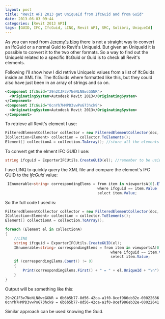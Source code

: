 ```yaml
---
layout: post
title: "Revit API 2013 get UniqueId from IfcGuid and from Guid"
date: 2013-06-03 09:44
categories: [Revit 2013 API]
tags: [GUID, IFC, IfcGuid, LINQ, Revit API, SMC, Solibri, UniqueId]
---
```

As you can read from [Jeremy's blog](http://thebuildingcoder.typepad.com/blog/2009/02/uniqueid-dwf-and-ifc-guid.html) there is not a straight way to convert an IfcGuid or a normal Guid to Revit's UniqueId. But given an UniqueId it is possible to convert it to the two other formats.
So a way to find out the UniqueId related to a specific IfcGuid  or Guid is to check all Revit's elements.

Following I'll show how I did retrive UniqueId values from a list of IfcGuids inside an XML file.
The IfcGuids where formatted like this, but they could also have just been in an array of strings and so on. 

```xml
<Component IfcGuid="29n2CJF3v7NeNLN8wcGGNR">
  <OriginatingSystem>Autodesk Revit 2013</OriginatingSystem>
</Component>
<Component IfcGuid="0cnYh7HMPD3vwPoG73hck9">
  <OriginatingSystem>Autodesk Revit 2013</OriginatingSystem>
</Component>
```

To retrieve all Revit's element I use:

```csharp
FilteredElementCollector collector = new FilteredElementCollector(doc, uidoc.ActiveView.Id).WhereElementIsNotElementType(); //filters elements visible in current view only
ICollection<Element> collection = collector.ToElements();
Element[] collectionA = collection.ToArray(); //store all the elements in an Array
```
To convert get the elment IFC GUID I use:

```csharp
string ifcguid = ExporterIFCUtils.CreateGUID(el); //remember to be using Autodesk.Revit.DB.IFC;
```

I use LINQ to quickly query the XML file and compare the element's IFC GUID to the *IfcGuid* value:

```csharp
 IEnumerable<string> correspondingElems = from item in viewportsA[0].Element("VisualizationInfo").Elements("Components").Elements("Component").Attributes("IfcGuid")
                                          where ifcguid == item.Value
                                          select item.Value;
```

So the full code I used is:

```csharp
FilteredElementCollector collector = new FilteredElementCollector(doc, uidoc.ActiveView.Id).WhereElementIsNotElementType();
ICollection<Element> collection = collector.ToElements();
Element[] collectionA = collection.ToArray();

foreach (Element el in collectionA)
{
	//LINQ
	string ifcguid = ExporterIFCUtils.CreateGUID(el);
	IEnumerable<string> correspondingElems = from item in viewportsA[0].Element("VisualizationInfo").Elements("Components").Elements("Component").Attributes("IfcGuid")
												where ifcguid == item.Value
												select item.Value;
	if (correspondingElems.Count() != 0)
	{
		Print(correspondingElems.First() + " = " + el.UniqueId + "\n");
	}  
}
```

Output will be something like this:

```
29n2CJF3v7NeNLN8wcGGNR = 6b6b5b77-8d56-42ca-a1f0-8cef986eb32e-00022636
0cnYh7HMPD3vwPoG73hck9 = 6b6b5b77-8d56-42ca-a1f0-8cef986eb32e-00022641
```

Similar approach can be used knowing the Guid.
